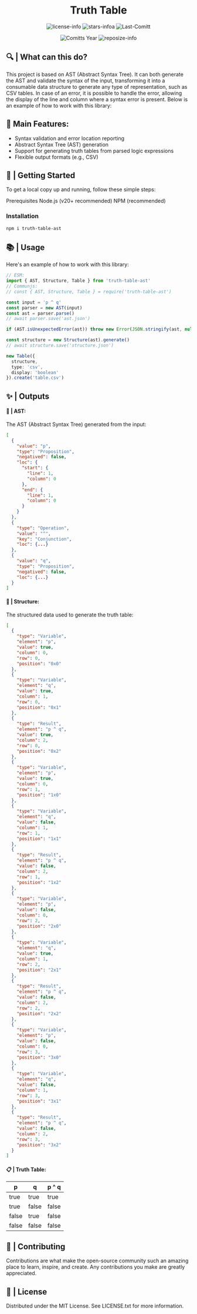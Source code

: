 <div align="center">

# Truth Table

![license-info](https://img.shields.io/github/license/Ashu11-A/Truth-Table?style=for-the-badge&colorA=302D41&colorB=f9e2af&logoColor=f9e2af)
![stars-infoa](https://img.shields.io/github/stars/Ashu11-A/Truth-Table?colorA=302D41&colorB=f9e2af&style=for-the-badge)
![Last-Comitt](https://img.shields.io/github/last-commit/Ashu11-A/Truth-Table?style=for-the-badge&colorA=302D41&colorB=b4befe)

![Comitts Year](https://img.shields.io/github/commit-activity/y/Ashu11-A/Truth-Table?style=for-the-badge&colorA=302D41&colorB=f9e2af&logoColor=f9e2af&authorFilter=Ashu11-A&label=COMMIT+ACTIVITY)
![reposize-info](https://img.shields.io/github/languages/code-size/Ashu11-A/Truth-Table?style=for-the-badge&colorA=302D41&colorB=90dceb)

</div>

## 🔍 | What can this do?

This project is based on AST (Abstract Syntax Tree). It can both generate the AST and validate the syntax of the input, transforming it into a consumable data structure to generate any type of representation, such as CSV tables. In case of an error, it is possible to handle the error, allowing the display of the line and column where a syntax error is present. Below is an example of how to work with this library:

## 💫 Main Features:

- Syntax validation and error location reporting
- Abstract Syntax Tree (AST) generation
- Support for generating truth tables from parsed logic expressions
- Flexible output formats (e.g., CSV)


## 🚀 | Getting Started
To get a local copy up and running, follow these simple steps:

Prerequisites
Node.js (v20+ recommended)
NPM (recommended)

### Installation
```sh
npm i truth-table-ast
```

## 📚 | Usage
Here's an example of how to work with this library:
```ts
// ESM:
import { AST, Structure, Table } from 'truth-table-ast'
// Communjs:
// const { AST, Structure, Table } = require('truth-table-ast')

const input = 'p ^ q'
const parser = new AST(input)
const ast = parser.parse()
// await parser.save('ast.json')

if (AST.isUnexpectedError(ast)) throw new Error(JSON.stringify(ast, null, 2))

const structure = new Structure(ast).generate()
// await structure.save('structure.json')

new Table({
  structure,
  type: 'csv',
  display: 'boolean'
}).create('table.csv')
```

## ✨ | Outputs

#### 📜 | AST:
The AST (Abstract Syntax Tree) generated from the input:
```json
[
  {
    "value": "p",
    "type": "Proposition",
    "negatived": false,
    "loc": {
      "start": {
        "line": 1,
        "column": 0
      },
      "end": {
        "line": 1,
        "column": 0
      }
    }
  },
  {
    "type": "Operation",
    "value": "^",
    "key": "Conjunction",
    "loc": {...}
  },
  {
    "value": "q",
    "type": "Proposition",
    "negatived": false,
    "loc": {...}
  }
]
```

#### 📃 | Structure:
The structured data used to generate the truth table:
```json
[
  {
    "type": "Variable",
    "element": "p",
    "value": true,
    "column": 0,
    "row": 0,
    "position": "0x0"
  },
  {
    "type": "Variable",
    "element": "q",
    "value": true,
    "column": 1,
    "row": 0,
    "position": "0x1"
  },
  {
    "type": "Result",
    "element": "p ^ q",
    "value": true,
    "column": 2,
    "row": 0,
    "position": "0x2"
  },
  {
    "type": "Variable",
    "element": "p",
    "value": true,
    "column": 0,
    "row": 1,
    "position": "1x0"
  },
  {
    "type": "Variable",
    "element": "q",
    "value": false,
    "column": 1,
    "row": 1,
    "position": "1x1"
  },
  {
    "type": "Result",
    "element": "p ^ q",
    "value": false,
    "column": 2,
    "row": 1,
    "position": "1x2"
  },
  {
    "type": "Variable",
    "element": "p",
    "value": false,
    "column": 0,
    "row": 2,
    "position": "2x0"
  },
  {
    "type": "Variable",
    "element": "q",
    "value": true,
    "column": 1,
    "row": 2,
    "position": "2x1"
  },
  {
    "type": "Result",
    "element": "p ^ q",
    "value": false,
    "column": 2,
    "row": 2,
    "position": "2x2"
  },
  {
    "type": "Variable",
    "element": "p",
    "value": false,
    "column": 0,
    "row": 3,
    "position": "3x0"
  },
  {
    "type": "Variable",
    "element": "q",
    "value": false,
    "column": 1,
    "row": 3,
    "position": "3x1"
  },
  {
    "type": "Result",
    "element": "p ^ q",
    "value": false,
    "column": 2,
    "row": 3,
    "position": "3x2"
  }
]
```

#### 📋 | Truth Table:
|   p   |   q   | p ^ q
|-------|-------|-------|
| true  | true  | true  |
| true  | false | false |
| false | true  | false |
| false | false | false |

## 🤝 | Contributing
Contributions are what make the open-source community such an amazing place to learn, inspire, and create. Any contributions you make are greatly appreciated.

## 📝 | License
Distributed under the MIT License. See LICENSE.txt for more information.